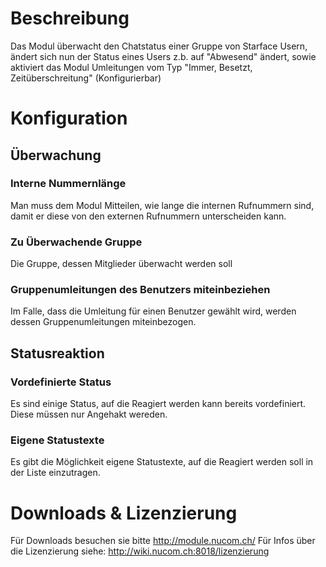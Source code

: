 <!-- TITLE: Statusgesteuerte Umleitung -->
# Beschreibung
Das Modul überwacht den Chatstatus einer Gruppe von Starface Usern, ändert sich nun der Status eines Users z.b. auf "Abwesend" ändert, sowie aktiviert das Modul Umleitungen vom Typ "Immer, Besetzt, Zeitüberschreitung" (Konfigurierbar) 
# Konfiguration
## Überwachung

### Interne Nummernlänge
Man muss dem Modul Mitteilen, wie lange die internen Rufnummern sind, damit er diese von den externen Rufnummern unterscheiden kann.

### Zu Überwachende Gruppe
Die Gruppe, dessen Mitglieder überwacht werden soll

### Gruppenumleitungen des Benutzers miteinbeziehen 	
Im Falle, dass die Umleitung für einen Benutzer gewählt wird, werden dessen Gruppenumleitungen miteinbezogen.

## Statusreaktion
### Vordefinierte Status
Es sind einige Status, auf die Reagiert werden kann bereits vordefiniert. Diese müssen nur Angehakt wereden.

### Eigene Statustexte
Es gibt die Möglichkeit eigene Statustexte, auf die Reagiert werden soll in der Liste einzutragen.
# Downloads & Lizenzierung
Für Downloads besuchen sie bitte http://module.nucom.ch/
Für Infos über die Lizenzierung siehe: http://wiki.nucom.ch:8018/lizenzierung